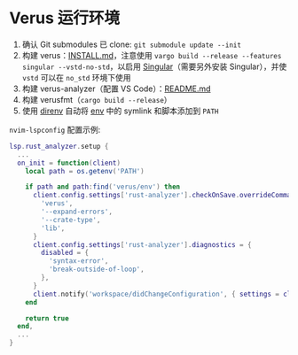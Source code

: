 # Verus 运行环境

1.  确认 Git submodules 已 clone: `git submodule update --init`
2.  构建 verus：[INSTALL.md](./verus/INSTALL.md)，注意使用 `vargo build --release --features singular --vstd-no-std`，以启用 [Singular](https://verus-lang.github.io/verus/guide/nonlinear.html)（需要另外安装 Singular），并使 `vstd` 可以在 `no_std` 环境下使用
3.  构建 verus-analyzer（配置 VS Code）：[README.md](./verus-analyzer/README.md)
4.  构建 verusfmt（`cargo build --release`）
5.  使用 [direnv](https://direnv.net/) 自动将 [env](./env) 中的 symlink 和脚本添加到 `PATH`

`nvim-lspconfig` 配置示例:

```lua
lsp.rust_analyzer.setup {
  ...
  on_init = function(client)
    local path = os.getenv('PATH')

    if path and path:find('verus/env') then
      client.config.settings['rust-analyzer'].checkOnSave.overrideCommand = {
        'verus',
        '--expand-errors',
        '--crate-type',
        'lib',
      }
      client.config.settings['rust-analyzer'].diagnostics = {
        disabled = {
          'syntax-error',
          'break-outside-of-loop',
        },
      }
      client.notify('workspace/didChangeConfiguration', { settings = client.config.settings })
    end

    return true
  end,
  ...
}
```

